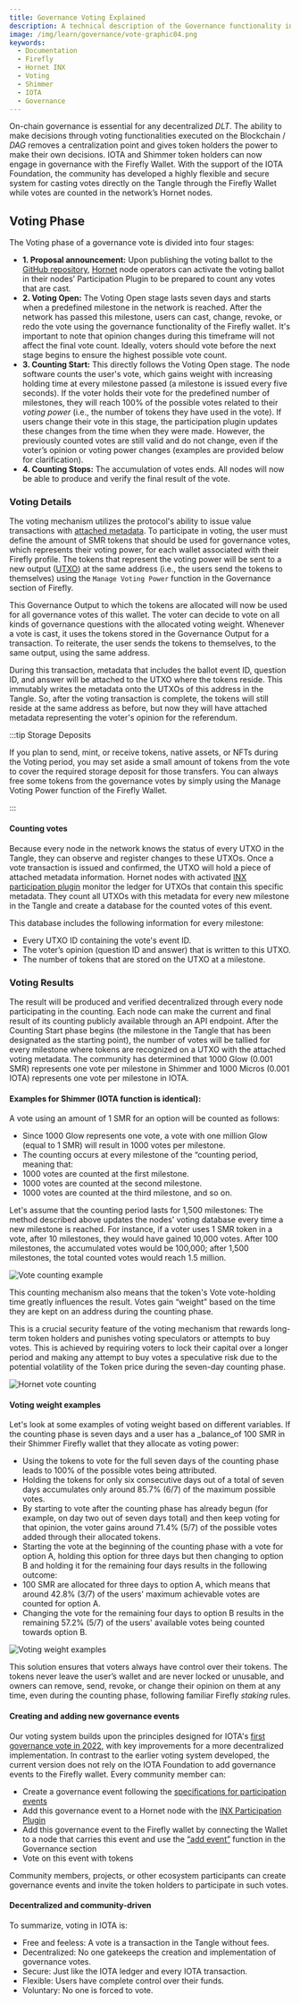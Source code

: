 ```yaml
---
title: Governance Voting Explained
description: A technical description of the Governance functionality in IOTA & Shimmer
image: /img/learn/governance/vote-graphic04.png
keywords:
  - Documentation
  - Firefly
  - Hornet INX
  - Voting
  - Shimmer
  - IOTA
  - Governance
---
```


On-chain governance is essential for any decentralized _DLT_. The ability to make decisions through voting functionalities executed on the Blockchain / _DAG_ removes a centralization point and gives token holders the power to make their own decisions. IOTA and Shimmer token holders can now engage in governance with the Firefly Wallet.
With the support of the IOTA Foundation, the community has developed a highly flexible and secure system for casting votes directly on the Tangle
through the Firefly Wallet while votes are counted in the network’s Hornet nodes.

## Voting Phase

The Voting phase of a governance vote is divided into four stages:

- **1. Proposal announcement:** Upon publishing the voting ballot to the [GitHub repository](https://github.com/iota-community/governance-participation-events), [Hornet](/hornet/welcome) node operators can activate the voting ballot in their nodes’ Participation Plugin to be prepared to count any votes that are cast.
- **2. Voting Open:** The Voting Open stage lasts seven days and starts when a predefined milestone in the network is reached. After the network has passed this milestone, users can cast, change, revoke, or redo the vote using the governance functionality of the Firefly wallet. It's important to note that opinion changes during this timeframe will not affect the final vote count. Ideally, voters should vote before the next stage begins to ensure the highest possible vote count.
- **3. Counting Start:** This directly follows the Voting Open stage. The node software counts the user's vote, which gains weight with increasing holding time at every milestone passed (a milestone is issued every five seconds). If the voter holds their vote for the predefined number of milestones, they will reach 100% of the possible votes related to their _voting power_ (i.e., the number of tokens they have used in the vote). If users change their vote in this stage, the participation plugin updates these changes from the time when they were made. However, the previously counted votes are still valid and do not change, even if the voter’s opinion or voting power changes (examples are provided below for clarification).
- **4. Counting Stops:** The accumulation of votes ends. All nodes will now be able to produce and verify the final result of the vote.

### Voting Details

The voting mechanism utilizes the protocol's ability to issue value transactions with [attached metadata](/introduction/stardust/explanations/what_is_stardust/output_features#metadata).
To participate in voting, the user must define the amount of SMR tokens that should be used for governance votes, which represents their voting power,
for each wallet associated with their Firefly profile.
The tokens that represent the voting power will be sent to a new output ([UTXO](/introduction/stardust/explanations/what_is_stardust/rethink_utxo)) at the same address (i.e., the users send the tokens to themselves) using the
`Manage Voting Power` function in the Governance section of Firefly.

This Governance Output to which the tokens are allocated will now be used for all governance votes of this wallet.
The voter can decide to vote on all kinds of governance questions with the allocated voting weight.
Whenever a vote is cast, it uses the tokens stored in the Governance Output for a transaction. To reiterate, the user sends the tokens to themselves, to the same output, using the same address.

During this transaction, metadata that includes the ballot event ID, question ID, and answer will be attached to the UTXO where the tokens reside.
This immutably writes the metadata onto the UTXOs of this address in the Tangle. So, after the voting transaction is complete,
the tokens will still reside at the same address as before, but now they will have attached metadata representing the voter's opinion for the referendum.

:::tip Storage Deposits

If you plan to send, mint, or receive tokens, native assets, or NFTs during the Voting period, you may set aside a small amount of tokens from the vote to cover the required storage deposit for those transfers. You can always free some tokens from the governance votes by simply using the Manage Voting Power function of the Firefly Wallet.

:::

#### Counting votes

Because every node in the network knows the status of every UTXO in the Tangle, they can observe and register changes to these UTXOs.
Once a vote transaction is issued and confirmed, the UTXO will hold a piece of attached metadata information.
Hornet nodes with activated [INX participation plugin](/hornet/2.0/inx-plugins/participation/welcome) monitor the ledger for UTXOs that contain this specific metadata.
They count all UTXOs with this metadata for every new milestone in the Tangle and create a database for the counted votes of this event.

This database includes the following information for every milestone:

- Every UTXO ID containing the vote's event ID.
- The voter’s opinion (question ID and answer) that is written to this UTXO.
- The number of tokens that are stored on the UTXO at a milestone.

### Voting Results

The result will be produced and verified decentralized through every node participating in the counting.
Each node can make the current and final result of its counting publicly available through an API endpoint.
After the Counting Start phase begins (the milestone in the Tangle that has been designated as the starting point),
the number of votes will be tallied for every milestone where tokens are recognized on a UTXO with the attached voting metadata.
The community has determined that 1000 Glow (0.001 SMR) represents one vote per milestone in Shimmer and 1000 Micros (0.001 IOTA) represents one vote per milestone in IOTA.

#### Examples for Shimmer (IOTA function is identical):
A vote using an amount of 1 SMR for an option will be counted as follows:

- Since 1000 Glow represents one vote, a vote with one million Glow (equal to 1 SMR) will result in 1000 votes per milestone.
- The counting occurs at every milestone of the “counting period, meaning that:
- 1000 votes are counted at the first milestone.
- 1000 votes are counted at the second milestone.
- 1000 votes are counted at the third milestone, and so on.

Let's assume that the counting period lasts for 1,500 milestones:
The method described above updates the nodes' voting database every time a new milestone is reached. For instance, if a voter uses 1 SMR token in a vote,
after 10 milestones, they would have gained 10,000 votes.
After 100 milestones, the accumulated votes would be 100,000; after 1,500 milestones, the total counted votes would reach 1.5 million.

![Vote counting example](/img/learn/governance/vote_graphic01.png)

This counting mechanism also means that the token's Vote vote-holding time greatly influences the result.
Votes gain “weight” based on the time they are kept on an address during the counting phase.

This is a crucial security feature of the voting mechanism that rewards long-term token holders and punishes voting speculators or attempts to buy votes.
This is achieved by requiring voters to lock their capital over a longer period and making any attempt to buy votes a speculative risk
due to the potential volatility of the Token price during the seven-day counting phase.

![Hornet vote counting](/img/learn/governance/vote_graphic02.png)

#### Voting weight examples

Let's look at some examples of voting weight based on different variables.
If the counting phase is seven days and a user has a _balance_of 100 SMR in their Shimmer Firefly wallet that they allocate as voting power:

- Using the tokens to vote for the full seven days of the counting phase leads to 100% of the possible votes being attributed.
- Holding the tokens for only six consecutive days out of a total of seven days accumulates only around 85.7% (6/7) of the maximum possible votes.
- By starting to vote after the counting phase has already begun (for example, on day two out of seven days total) and then keep voting for that opinion, the voter gains around 71.4% (5/7) of the possible votes added through their allocated tokens.
- Starting the vote at the beginning of the counting phase with a vote for option A, holding this option for three days but then changing to option B and holding it for the remaining four days results in the following outcome:
- 100 SMR are allocated for three days to option A, which means that around 42.8% (3/7) of the users' maximum achievable votes are counted for option A.
- Changing the vote for the remaining four days to option B results in the remaining 57.2% (5/7) of the users' available votes being counted towards option B.

![Voting weight examples](/img/learn/governance/vote_graphic03.png)

This solution ensures that voters always have control over their tokens. The tokens never leave the user’s wallet and are never locked or unusable, and owners can remove, send, revoke, or change their opinion on them at any time, even during the counting phase, following familiar Firefly _staking_ rules.

#### Creating and adding new governance events

Our voting system builds upon the principles designed for IOTA's [first governance vote in 2022](https://blog.iota.org/iota-community-treasury-vote/), with key improvements for a more decentralized implementation.
In contrast to the earlier voting system developed, the current version does not rely on the IOTA Foundation to add governance events to the Firefly wallet. Every community member can:

- Create a governance event following the [specifications for participation events](https://github.com/iota-community/treasury/blob/main/specifications/hornet-participation-plugin.md)
- Add this governance event to a Hornet node with the [INX Participation Plugin](/hornet/2.0/inx-plugins/participation/welcome)
- Add this governance event to the Firefly wallet by connecting the Wallet to a node that carries this event and use the [“add event”](./firefly-governance-guide.md#6-adding-custom-community-proposals-to-firefly) function in the Governance section
- Vote on this event with tokens

Community members, projects, or other ecosystem participants can create governance events and invite the token holders to participate in such votes.

#### Decentralized and community-driven

To summarize, voting in IOTA is:

- Free and feeless: A vote is a transaction in the Tangle without fees.
- Decentralized: No one gatekeeps the creation and implementation of governance votes.
- Secure: Just like the IOTA ledger and every IOTA transaction.
- Flexible: Users have complete control over their funds.
- Voluntary: No one is forced to vote.

